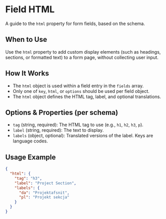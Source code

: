 # Field HTML

A guide to the `html` property for form fields, based on the schema.

## When to Use
Use the `html` property to add custom display elements (such as headings, sections, or formatted text) to a form page, without collecting user input.

## How It Works
- The `html` object is used within a field entry in the `fields` array.
- Only one of `key`, `html`, or `options` should be used per field object.
- The `html` object defines the HTML tag, label, and optional translations.

## Options & Properties (per schema)
- `tag` (string, required): The HTML tag to use (e.g., `h1`, `h2`, `h3`, `p`).
- `label` (string, required): The text to display.
- `labels` (object, optional): Translated versions of the label. Keys are language codes.

## Usage Example
```json
{
  "html": {
    "tag": "h3",
    "label": "Project Section",
    "labels": {
      "da": "Projektafsnit",
      "pl": "Projekt sekcja"
    }
  }
}
```